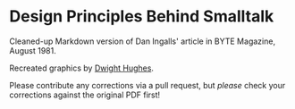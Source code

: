 # Design Principles Behind Smalltalk

Cleaned-up Markdown version of Dan Ingalls' article in BYTE Magazine, August 1981.

Recreated graphics by [Dwight Hughes](http://www.cs.virginia.edu/~evans/cs655/readings/smalltalk.html).

Please contribute any corrections via a pull request, but *please* check your corrections against the original PDF first!